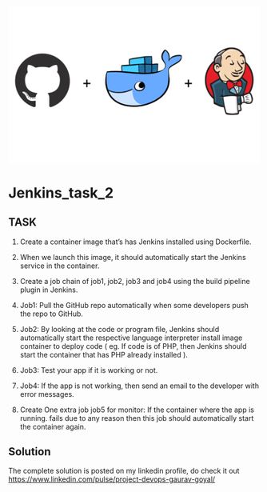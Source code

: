 ![banner](images/12.png)
# Jenkins_task_2

## TASK

1. Create a container image that’s has Jenkins installed using Dockerfile. 

2. When we launch this image, it should automatically start the Jenkins service in the container.

3. Create a job chain of job1, job2, job3 and job4 using the build pipeline plugin in Jenkins.

4. Job1: Pull the GitHub repo automatically when some developers push the repo to GitHub.

5. Job2: By looking at the code or program file, Jenkins should automatically start the respective language interpreter install image container to deploy code ( eg. If code is of PHP, then Jenkins should start the container that has PHP already installed ).

6. Job3: Test your app if it is working or not.

7. Job4: If the app is not working, then send an email to the developer with error messages.

8. Create One extra job job5 for monitor: If the container where the app is running. fails due to any reason then this job should automatically start the container again.

## Solution

The complete solution is posted on my linkedin profile, do check it out
https://www.linkedin.com/pulse/project-devops-gaurav-goyal/

